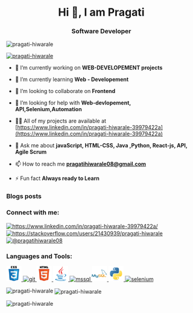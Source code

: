 <h1 align="center">Hi 👋, I am Pragati</h1>
<h3 align="center">Software Developer</h3>

<p align="left"> <img src="https://komarev.com/ghpvc/?username=pragati-hiwarale&label=Profile%20views&color=0e75b6&style=flat" alt="pragati-hiwarale" /> </p>

<p align="left"> <a href="https://github.com/ryo-ma/github-profile-trophy"><img src="https://github-profile-trophy.vercel.app/?username=pragati-hiwarale" alt="pragati-hiwarale" /></a> </p>

- 🔭 I’m currently working on **WEB-DEVELOPEMENT projects**

- 🌱 I’m currently learning **Web - Developement**

- 👯 I’m looking to collaborate on **Frontend**

- 🤝 I’m looking for help with **Web-devlopement, API,Selenium,Automation**

- 👨‍💻 All of my projects are available at [https://www.linkedin.com/in/pragati-hiwarale-39979422a](https://www.linkedin.com/in/pragati-hiwarale-39979422a)

- 💬 Ask me about **javaScript, HTML-CSS, Java ,Python, React-js, API, Agile Scrum**

- 📫 How to reach me **pragatihiwarale08@gmail.com**

- ⚡ Fun fact **Always ready to Learn**

### Blogs posts
<!-- BLOG-POST-LIST:START -->
<!-- BLOG-POST-LIST:END -->

<h3 align="left">Connect with me:</h3>
<p align="left">
<a href="https://linkedin.com/in/https://www.linkedin.com/in/pragati-hiwarale-39979422a/" target="blank"><img align="center" src="https://raw.githubusercontent.com/rahuldkjain/github-profile-readme-generator/master/src/images/icons/Social/linked-in-alt.svg" alt="https://www.linkedin.com/in/pragati-hiwarale-39979422a/" height="30" width="40" /></a>
<a href="https://stackoverflow.com/users/https://stackoverflow.com/users/21430939/pragati-hiwarale" target="blank"><img align="center" src="https://raw.githubusercontent.com/rahuldkjain/github-profile-readme-generator/master/src/images/icons/Social/stack-overflow.svg" alt="https://stackoverflow.com/users/21430939/pragati-hiwarale" height="30" width="40" /></a>
<a href="https://medium.com/@pragatihiwarale08" target="blank"><img align="center" src="https://raw.githubusercontent.com/rahuldkjain/github-profile-readme-generator/master/src/images/icons/Social/medium.svg" alt="@pragatihiwarale08" height="30" width="40" /></a>
</p>

<h3 align="left">Languages and Tools:</h3>
<p align="left"> <a href="https://www.w3schools.com/css/" target="_blank" rel="noreferrer"> <img src="https://raw.githubusercontent.com/devicons/devicon/master/icons/css3/css3-original-wordmark.svg" alt="css3" width="40" height="40"/> </a> <a href="https://git-scm.com/" target="_blank" rel="noreferrer"> <img src="https://www.vectorlogo.zone/logos/git-scm/git-scm-icon.svg" alt="git" width="40" height="40"/> </a> <a href="https://www.w3.org/html/" target="_blank" rel="noreferrer"> <img src="https://raw.githubusercontent.com/devicons/devicon/master/icons/html5/html5-original-wordmark.svg" alt="html5" width="40" height="40"/> </a> <a href="https://www.java.com" target="_blank" rel="noreferrer"> <img src="https://raw.githubusercontent.com/devicons/devicon/master/icons/java/java-original.svg" alt="java" width="40" height="40"/> </a> <a href="https://www.microsoft.com/en-us/sql-server" target="_blank" rel="noreferrer"> <img src="https://www.svgrepo.com/show/303229/microsoft-sql-server-logo.svg" alt="mssql" width="40" height="40"/> </a> <a href="https://www.mysql.com/" target="_blank" rel="noreferrer"> <img src="https://raw.githubusercontent.com/devicons/devicon/master/icons/mysql/mysql-original-wordmark.svg" alt="mysql" width="40" height="40"/> </a> <a href="https://www.python.org" target="_blank" rel="noreferrer"> <img src="https://raw.githubusercontent.com/devicons/devicon/master/icons/python/python-original.svg" alt="python" width="40" height="40"/> </a> <a href="https://www.selenium.dev" target="_blank" rel="noreferrer"> <img src="https://raw.githubusercontent.com/detain/svg-logos/780f25886640cef088af994181646db2f6b1a3f8/svg/selenium-logo.svg" alt="selenium" width="40" height="40"/> </a> </p>

<p><img align="left" src="https://github-readme-stats.vercel.app/api/top-langs?username=pragati-hiwarale&show_icons=true&locale=en&layout=compact" alt="pragati-hiwarale" /></p>

<p>&nbsp;<img align="center" src="https://github-readme-stats.vercel.app/api?username=pragati-hiwarale&show_icons=true&locale=en" alt="pragati-hiwarale" /></p>

<p><img align="center" src="https://github-readme-streak-stats.herokuapp.com/?user=pragati-hiwarale&" alt="pragati-hiwarale" /></p>
